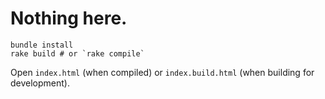 # Nothing here.

```
bundle install
rake build # or `rake compile`
```

Open `index.html` (when compiled) or `index.build.html` (when building for development).
